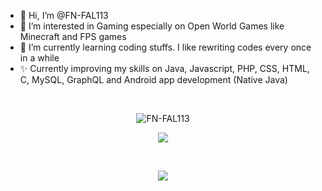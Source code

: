 - 👋 Hi, I’m @FN-FAL113
- 👀 I’m interested in Gaming especially on Open World Games like Minecraft and FPS games
- 🌱 I’m currently learning coding stuffs. I like rewriting codes every once in a while
- ✨ Currently improving my skills on Java, Javascript, PHP, CSS, HTML, C, MySQL, GraphQL and Android app development (Native Java)

<br/>
<p align="center"> <img src="https://komarev.com/ghpvc/?username=FN-FAL113&label=Profile%20views&color=0e75b6&style=flat" alt="FN-FAL113" /> </p>
<p align="center"><a href="https://github.com/FN-FAL113">
  <img align="center" src="https://github-readme-stats.vercel.app/api/top-langs/?username=FN-FAL113&layout=compact&theme=jolly" />
</a></p>
<br>
<p align="center"><a href="https://github.com/FN-FAL113">
  <img align="center" src="https://github-readme-stats.vercel.app/api?username=FN-FAL113&show_icons=true&theme=jolly" />
</a></p>
<br>

<!---
FN-FAL113/FN-FAL113 is a ✨ special ✨ repository because its `README.md` (this file) appears on your GitHub profile.
You can click the Preview link to take a look at your changes.
--->
